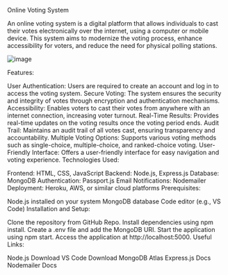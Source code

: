 Online Voting System

An online voting system is a digital platform that allows individuals to cast their votes electronically over the internet, using a computer or mobile device. This system aims to modernize the voting process, enhance accessibility for voters, and reduce the need for physical polling stations.

![image](https://github.com/MohithPodugu/MSWD/assets/149921625/ab29a86e-e5a3-4704-8a7b-259d9ccd942f)


Features:

User Authentication: Users are required to create an account and log in to access the voting system.
Secure Voting: The system ensures the security and integrity of votes through encryption and authentication mechanisms.
Accessibility: Enables voters to cast their votes from anywhere with an internet connection, increasing voter turnout.
Real-Time Results: Provides real-time updates on the voting results once the voting period ends.
Audit Trail: Maintains an audit trail of all votes cast, ensuring transparency and accountability.
Multiple Voting Options: Supports various voting methods such as single-choice, multiple-choice, and ranked-choice voting.
User-Friendly Interface: Offers a user-friendly interface for easy navigation and voting experience.
Technologies Used:

Frontend: HTML, CSS, JavaScript
Backend: Node.js, Express.js
Database: MongoDB
Authentication: Passport.js
Email Notifications: Nodemailer
Deployment: Heroku, AWS, or similar cloud platforms
Prerequisites:

Node.js installed on your system
MongoDB database
Code editor (e.g., VS Code)
Installation and Setup:

Clone the repository from GitHub Repo.
Install dependencies using npm install.
Create a .env file and add the MongoDB URI.
Start the application using npm start.
Access the application at http://localhost:5000.
Useful Links:

Node.js Download
VS Code Download
MongoDB Atlas
Express.js Docs
Nodemailer Docs
